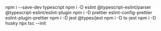 
npm i --save-dev typescript
npm i -D eslint @typescript-eslint/parser @typescript-eslint/eslint-plugin
npm i -D prettier eslint-config-prettier eslint-plugin-prettier
npm i -D jest @types/jest
npm i -D ts-jest
npm i -D husky
npx tsc --init
